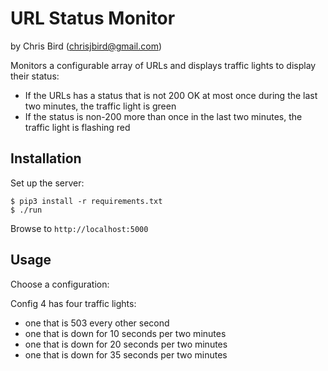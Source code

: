 
# URL Status Monitor

by Chris Bird (chrisjbird@gmail.com)

Monitors a configurable array of URLs and displays traffic lights to display their status:

* If the URLs has a status that is not 200 OK at most once during the last two minutes, the traffic light is green
* If the status is non-200 more than once in the last two minutes, the traffic light is flashing red

## Installation

Set up the server:

```
$ pip3 install -r requirements.txt
$ ./run
```

Browse to `http://localhost:5000`

## Usage

Choose a configuration: 

Config 4 has four traffic lights:

* one that is 503 every other second
* one that is down for 10 seconds per two minutes
* one that is down for 20 seconds per two minutes
* one that is down for 35 seconds per two minutes
